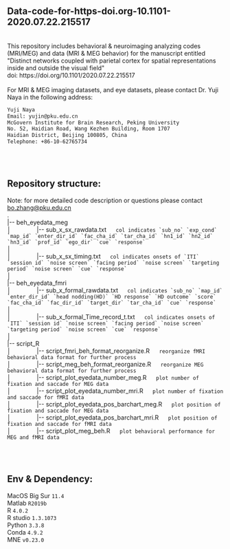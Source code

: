 ## Data-code-for-https-doi.org-10.1101-2020.07.22.215517
<br />
This repository includes behavioral & neuroimaging analyzing codes (MRI/MEG) and data (MRI & MEG behavior) for the manuscript entitled "Distinct networks coupled with parietal cortex for spatial representations inside and outside the visual field" <br />
doi: https://doi.org/10.1101/2020.07.22.215517  
<br /><br />
For MRI & MEG imaging datasets, and eye datasets, please contact Dr. Yuji Naya in the following address:
<br />

``` diff
Yuji Naya
Email: yujin@pku.edu.cn
McGovern Institute for Brain Research, Peking University
No. 52, Haidian Road, Wang Kezhen Building, Room 1707
Haidian District, Beijing 100805, China
Telephone: +86-10-62765734
```


<br /><br />
## Repository structure:
Note: for more detailed code description or questions please contact bo.zhang@pku.edu.cn
<br />
.<br />
|-- beh_eyedata_meg <br />
│&emsp;&emsp;&emsp;&emsp; |-- sub_x_sx_rawdata.txt &emsp;  ``col indicates `sub_no` `exp_cond` `map_id` `enter_dir_id` `fac_cha_id` `tar_cha_id` `hn1_id` `hn2_id` `hn3_id` `prof_id` `ego_dir` `cue` `response` `` <br />
│&emsp;&emsp;&emsp;&emsp;<br />
│&emsp;&emsp;&emsp;&emsp; |-- sub_x_sx_timing.txt &emsp; ``col indicates onsets of `ITI` `session id` `noise screen` `facing period` `noise screen` `targeting period` `noise screen` `cue` `response` `` <br />
│&emsp;&emsp;&emsp;&emsp;<br />
|-- beh_eyedata_fmri <br />
│&emsp;&emsp;&emsp;&emsp; |-- sub_x_formal_rawdata.txt &emsp; ``col indicates `sub_no` `map_id` `enter_dir_id` `head nodding(HD)` `HD response` `HD outcome` `score` `fac_cha_id` `fac_dir_id` `target_dir` `tar_cha_id` `cue` `response` `` <br />
│&emsp;&emsp;&emsp;&emsp;<br />
│&emsp;&emsp;&emsp;&emsp; |-- sub_x_formal_Time_record_t.txt &emsp;  ``col indicates onsets of `ITI` `session id` `noise screen` `facing period` `noise screen` `targeting period` `noise screen` `cue` `response`  `` <br />
│&emsp;&emsp;&emsp;&emsp;<br />
|-- script_R <br />
│&emsp;&emsp;&emsp;&emsp; |-- script_fmri_beh_format_reorganize.R &emsp; ``reorganize fMRI behavioral data format for further process `` <br />
│&emsp;&emsp;&emsp;&emsp; |-- script_meg_beh_format_reorganize.R &emsp;  ``reorganize MEG behavioral data format for further process`` <br />
│&emsp;&emsp;&emsp;&emsp; |-- script_plot_eyedata_number_meg.R &emsp;  ``plot number of fixation and saccade for MEG data`` <br />
│&emsp;&emsp;&emsp;&emsp; |-- script_plot_eyedata_number_mri.R &emsp;  ``plot number of fixation and saccade for fMRI data`` <br />
│&emsp;&emsp;&emsp;&emsp; |-- script_plot_eyedata_pos_barchart_meg.R &emsp;  ``plot position of fixation and saccade for MEG data`` <br />
│&emsp;&emsp;&emsp;&emsp; |-- script_plot_eyedata_pos_barchart_mri.R &emsp;  ``plot position of fixation and saccade for fMRI data`` <br />
│&emsp;&emsp;&emsp;&emsp; |-- script_plot_meg_beh.R &emsp;  ``plot behavioral performance for MEG and fMRI data`` <br />



<br /><br />
## Env & Dependency:
MacOS Big Sur `11.4`<br />
Matlab `R2019b`<br />
R `4.0.2`<br />
R studio `1.3.1073`<br />
Python `3.3.8`<br />
Conda `4.9.2`<br />
MNE `v0.23.0`<br />

